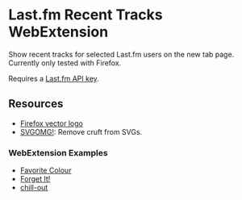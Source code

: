 # Last.fm Recent Tracks WebExtension

Show recent tracks for selected Last.fm users on the new tab page. Currently only tested with Firefox.

Requires a [Last.fm API key](https://www.last.fm/api/account/create).

## Resources

* [Firefox vector logo](https://design.firefox.com/photon/visuals/product-identity-assets.html)
* [SVGOMG!](https://jakearchibald.github.io/svgomg/): Remove cruft from SVGs.

### WebExtension Examples
 
* [Favorite Colour](https://github.com/mdn/webextensions-examples/tree/master/favourite-colour)
* [Forget It!](https://github.com/mdn/webextensions-examples/tree/master/forget-it)
* [chill-out](https://github.com/mdn/webextensions-examples/tree/master/chill-out)
